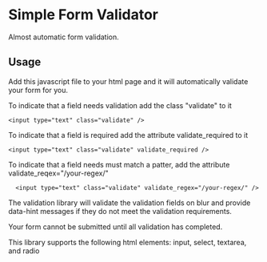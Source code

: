 # Simple Form Validator

Almost automatic form validation.

## Usage

Add this javascript file to your html page and it will automatically validate your form for you.

To indicate that a field needs validation add the class "validate" to it

    <input type="text" class="validate" />
    
To indicate that a field is required add the attribute validate_required to it

    <input type="text" class="validate" validate_required />
    
To indicate that a field needs must match a patter, add the attribute validate_reqex="/your-regex/"
      
      <input type="text" class="validate" validate_regex="/your-regex/" />
      
The validation library will validate the validation fields on blur and provide data-hint messages if they do not meet the validation requirements.
     
Your form cannot be submitted until all validation has completed.
    
This library supports the following html elements:  input, select, textarea, and radio
